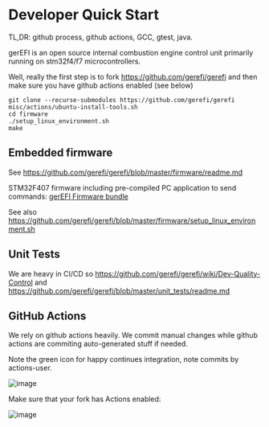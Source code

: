 # Developer Quick Start

TL,DR: github process, github actions, GCC, gtest, java.

gerEFI is an open source internal combustion engine control unit primarily running on stm32f4/f7 microcontrollers.

Well, really the first step is to fork https://github.com/gerefi/gerefi and then make sure you have github actions enabled (see below)

```shell
git clone --recurse-submodules https://github.com/gerefi/gerefi
misc/actions/ubuntu-install-tools.sh
cd firmware
./setup_linux_environment.sh
make
```

## Embedded firmware

See https://github.com/gerefi/gerefi/blob/master/firmware/readme.md

STM32F407 firmware including pre-compiled PC application to send commands: [gerEFI Firmware bundle](https://gerefi.com/build_server/gerefi_bundle_f407-discovery.zip)

See also <https://github.com/gerefi/gerefi/blob/master/firmware/setup_linux_environment.sh>

## Unit Tests

We are heavy in CI/CD so https://github.com/gerefi/gerefi/wiki/Dev-Quality-Control and https://github.com/gerefi/gerefi/blob/master/unit_tests/readme.md

## GitHub Actions

We rely on github actions heavily. We commit manual changes while github actions are commiting auto-generated stuff if needed.

Note the green icon for happy continues integration, note commits by actions-user.

![image](https://github.com/gerefi/gerefi/assets/48498823/563b839a-b56b-4c88-a44d-3696c81e11a6)

Make sure that your fork has Actions enabled:

![image](https://github.com/gerefi/gerefi/assets/48498823/c7752a3f-3278-45d7-86d3-1439e5571e56)
